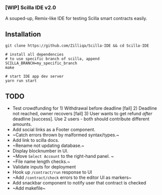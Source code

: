 ### [WIP] Scilla IDE v2.0

A souped-up, Remix-like IDE for testing Scilla smart contracts easily.

## Installation

```
git clone https://github.com/Zilliqa/Scilla-IDE && cd Scilla-IDE

# install all dependencies
# to use specific branch of scilla, append SCILLA_BRANCH=my_specific_branch
make

# start IDE app dev server
yarn run start
```

## TODO

- Test crowdfunding for 1) Withdrawal before deadline [fail] 2) Deadline not reached,
  owner recovers [fail] 3) User wants to get refund _after_ deadline
  [success]. Use 2 users - both should contribute different amounts.
- Add social links as a Footer component.
- ~Catch errors thrown by malformed syntax/types.~
- Add link to scilla docs.
- ~Rename not updating database.~
- Display blocknumber in UI.
- ~Move `Select Account` to the right-hand panel. ~
- ~File name length checks.~
- Validate inputs for deployment
- Hook up `/contract/run` response to UI
- ~Add `/contract/check` errors to the editor UI as markers~
- Add snackbar component to notify user that contract is checked
- ~Add makefile~
